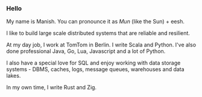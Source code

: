 ### Hello

My name is Manish. You can pronounce it as _Mun_ (like the Sun) + eesh.

I like to build large scale distributed systems that are reliable and resilient.

At my day job, I work at TomTom in Berlin. I write Scala and Python. I've also done professional Java, Go, Lua, Javascript and a lot of Python. 

I also have a special love for SQL and enjoy working with data storage systems - DBMS, caches, logs, message queues, warehouses and data lakes.

In my own time, I write Rust and Zig.
